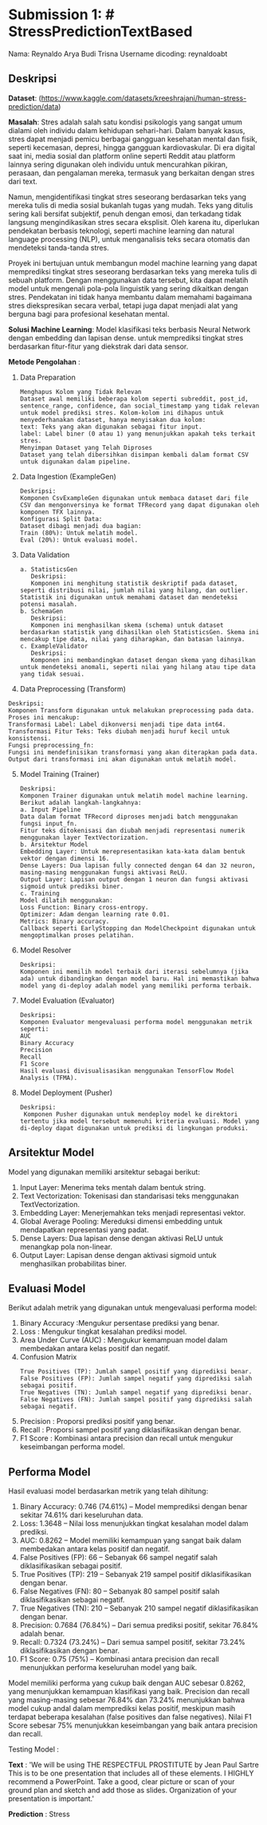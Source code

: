 # Submission 1: # StressPredictionTextBased
Nama: Reynaldo Arya Budi Trisna
Username dicoding: reynaldoabt

## Deskripsi
**Dataset**: (https://www.kaggle.com/datasets/kreeshrajani/human-stress-prediction/data)

**Masalah**: Stres adalah salah satu kondisi psikologis yang sangat umum dialami oleh individu dalam kehidupan sehari-hari. Dalam banyak kasus, stres dapat menjadi pemicu berbagai gangguan kesehatan mental dan fisik, seperti kecemasan, depresi, hingga gangguan kardiovaskular. Di era digital saat ini, media sosial dan platform online seperti Reddit atau platform lainnya sering digunakan oleh individu untuk mencurahkan pikiran, perasaan, dan pengalaman mereka, termasuk yang berkaitan dengan stres dari text.

Namun, mengidentifikasi tingkat stres seseorang berdasarkan teks yang mereka tulis di media sosial bukanlah tugas yang mudah. Teks yang ditulis sering kali bersifat subjektif, penuh dengan emosi, dan terkadang tidak langsung mengindikasikan stres secara eksplisit. Oleh karena itu, diperlukan pendekatan berbasis teknologi, seperti machine learning dan natural language processing (NLP), untuk menganalisis teks secara otomatis dan mendeteksi tanda-tanda stres.

Proyek ini bertujuan untuk membangun model machine learning yang dapat memprediksi tingkat stres seseorang berdasarkan teks yang mereka tulis di sebuah platform. Dengan menggunakan data tersebut, kita dapat melatih model untuk mengenali pola-pola linguistik yang sering dikaitkan dengan stres. Pendekatan ini tidak hanya membantu dalam memahami bagaimana stres diekspresikan secara verbal, tetapi juga dapat menjadi alat yang berguna bagi para profesional kesehatan mental.

**Solusi Machine Learning**: Model klasifikasi teks berbasis Neural Network dengan embedding dan lapisan dense.  untuk memprediksi tingkat stres berdasarkan fitur-fitur yang diekstrak dari data sensor.

**Metode Pengolahan** : 
1. Data Preparation
   ```
   Menghapus Kolom yang Tidak Relevan
   Dataset awal memiliki beberapa kolom seperti subreddit, post_id, sentence_range, confidence, dan social_timestamp yang tidak relevan untuk model prediksi stres. Kolom-kolom ini dihapus untuk menyederhanakan dataset, hanya menyisakan dua kolom:
   text: Teks yang akan digunakan sebagai fitur input.
   label: Label biner (0 atau 1) yang menunjukkan apakah teks terkait stres.
   Menyimpan Dataset yang Telah Diproses
   Dataset yang telah dibersihkan disimpan kembali dalam format CSV untuk digunakan dalam pipeline.
   ```
2. Data Ingestion (ExampleGen)
   ```
   Deskripsi:
   Komponen CsvExampleGen digunakan untuk membaca dataset dari file CSV dan mengonversinya ke format TFRecord yang dapat digunakan oleh komponen TFX lainnya.
   Konfigurasi Split Data:
   Dataset dibagi menjadi dua bagian:
   Train (80%): Untuk melatih model.
   Eval (20%): Untuk evaluasi model.
   ```
3. Data Validation
   ```
   a. StatisticsGen
      Deskripsi:
      Komponen ini menghitung statistik deskriptif pada dataset, seperti distribusi nilai, jumlah nilai yang hilang, dan outlier. Statistik ini digunakan untuk memahami dataset dan mendeteksi potensi masalah.
   b. SchemaGen
      Deskripsi:
      Komponen ini menghasilkan skema (schema) untuk dataset berdasarkan statistik yang dihasilkan oleh StatisticsGen. Skema ini mencakup tipe data, nilai yang diharapkan, dan batasan lainnya.
   c. ExampleValidator
      Deskripsi:
      Komponen ini membandingkan dataset dengan skema yang dihasilkan untuk mendeteksi anomali, seperti nilai yang hilang atau tipe data yang tidak sesuai.
   ```
4.  Data Preprocessing (Transform)
   ```
   Deskripsi:
   Komponen Transform digunakan untuk melakukan preprocessing pada data. Proses ini mencakup:
   Transformasi Label: Label dikonversi menjadi tipe data int64.
   Transformasi Fitur Teks: Teks diubah menjadi huruf kecil untuk konsistensi.
   Fungsi preprocessing_fn:
   Fungsi ini mendefinisikan transformasi yang akan diterapkan pada data. Output dari transformasi ini akan digunakan untuk melatih model.
   ```
5. Model Training (Trainer)
   ```
   Deskripsi:
   Komponen Trainer digunakan untuk melatih model machine learning. Berikut adalah langkah-langkahnya:
   a. Input Pipeline
   Data dalam format TFRecord diproses menjadi batch menggunakan fungsi input_fn.
   Fitur teks ditokenisasi dan diubah menjadi representasi numerik menggunakan layer TextVectorization.
   b. Arsitektur Model
   Embedding Layer: Untuk merepresentasikan kata-kata dalam bentuk vektor dengan dimensi 16.
   Dense Layers: Dua lapisan fully connected dengan 64 dan 32 neuron, masing-masing menggunakan fungsi aktivasi ReLU.
   Output Layer: Lapisan output dengan 1 neuron dan fungsi aktivasi sigmoid untuk prediksi biner.
   c. Training
   Model dilatih menggunakan:
   Loss Function: Binary cross-entropy.
   Optimizer: Adam dengan learning rate 0.01.
   Metrics: Binary accuracy.
   Callback seperti EarlyStopping dan ModelCheckpoint digunakan untuk mengoptimalkan proses pelatihan.
   ```
6. Model Resolver
   ```
   Deskripsi:
   Komponen ini memilih model terbaik dari iterasi sebelumnya (jika ada) untuk dibandingkan dengan model baru. Hal ini memastikan bahwa model yang di-deploy adalah model yang memiliki performa terbaik.
   ```
7. Model Evaluation (Evaluator)
   ```
   Deskripsi:
   Komponen Evaluator mengevaluasi performa model menggunakan metrik seperti:
   AUC
   Binary Accuracy
   Precision
   Recall
   F1 Score
   Hasil evaluasi divisualisasikan menggunakan TensorFlow Model Analysis (TFMA).
   ```
8. Model Deployment (Pusher)
    ```
    Deskripsi:
     Komponen Pusher digunakan untuk mendeploy model ke direktori tertentu jika model tersebut memenuhi kriteria evaluasi. Model yang di-deploy dapat digunakan untuk prediksi di lingkungan produksi.
    ```
## Arsitektur Model 
Model yang digunakan memiliki arsitektur sebagai berikut:

1. Input Layer: Menerima teks mentah dalam bentuk string.
2. Text Vectorization: Tokenisasi dan standarisasi teks menggunakan TextVectorization.
3. Embedding Layer: Menerjemahkan teks menjadi representasi vektor.
4. Global Average Pooling: Mereduksi dimensi embedding untuk mendapatkan representasi yang padat.
5. Dense Layers: Dua lapisan dense dengan aktivasi ReLU untuk menangkap pola non-linear.
6. Output Layer: Lapisan dense dengan aktivasi sigmoid untuk menghasilkan probabilitas biner.

## Evaluasi Model 
Berikut adalah metrik yang digunakan untuk mengevaluasi performa model:

1. Binary Accuracy :Mengukur persentase prediksi yang benar.
2. Loss : Mengukur tingkat kesalahan prediksi model.
3. Area Under Curve (AUC) : Mengukur kemampuan model dalam membedakan antara kelas positif dan negatif.
4. Confusion Matrix
   ```
   True Positives (TP): Jumlah sampel positif yang diprediksi benar.
   False Positives (FP): Jumlah sampel negatif yang diprediksi salah sebagai positif.
   True Negatives (TN): Jumlah sampel negatif yang diprediksi benar.
   False Negatives (FN): Jumlah sampel positif yang diprediksi salah sebagai negatif.
   ```
6. Precision : Proporsi prediksi positif yang benar.
7. Recall : Proporsi sampel positif yang diklasifikasikan dengan benar.
8. F1 Score : Kombinasi antara precision dan recall untuk mengukur keseimbangan performa model.

## Performa Model 
Hasil evaluasi model berdasarkan metrik yang telah dihitung:

1. Binary Accuracy: 0.746 (74.61%) – Model memprediksi dengan benar sekitar 74.61% dari keseluruhan data.
2. Loss: 1.3648 – Nilai loss menunjukkan tingkat kesalahan model dalam prediksi.
3. AUC: 0.8262 – Model memiliki kemampuan yang sangat baik dalam membedakan antara kelas positif dan negatif.
4. False Positives (FP): 66 – Sebanyak 66 sampel negatif salah diklasifikasikan sebagai positif.
5. True Positives (TP): 219 – Sebanyak 219 sampel positif diklasifikasikan dengan benar.
6. False Negatives (FN): 80 – Sebanyak 80 sampel positif salah diklasifikasikan sebagai negatif.
7. True Negatives (TN): 210 – Sebanyak 210 sampel negatif diklasifikasikan dengan benar.
8. Precision: 0.7684 (76.84%) – Dari semua prediksi positif, sekitar 76.84% adalah benar.
9. Recall: 0.7324 (73.24%) – Dari semua sampel positif, sekitar 73.24% diklasifikasikan dengan benar.
10. F1 Score: 0.75 (75%) – Kombinasi antara precision dan recall menunjukkan performa keseluruhan model yang baik.

Model memiliki performa yang cukup baik dengan AUC sebesar 0.8262, yang menunjukkan kemampuan klasifikasi yang baik. Precision dan recall yang masing-masing sebesar 76.84% dan 73.24% menunjukkan bahwa model cukup andal dalam memprediksi kelas positif, meskipun masih terdapat beberapa kesalahan (false positives dan false negatives). Nilai F1 Score sebesar 75% menunjukkan keseimbangan yang baik antara precision dan recall.

Testing Model : 

**Text** : 'We will be using THE RESPECTFUL PROSTITUTE by Jean Paul Sartre This is to be one presentation that includes all of these elements. I HIGHLY recommend a PowerPoint. Take a good, clear picture or scan of your ground plan and sketch and add those as slides. Organization of your presentation is important.'

**Prediction** : Stress
